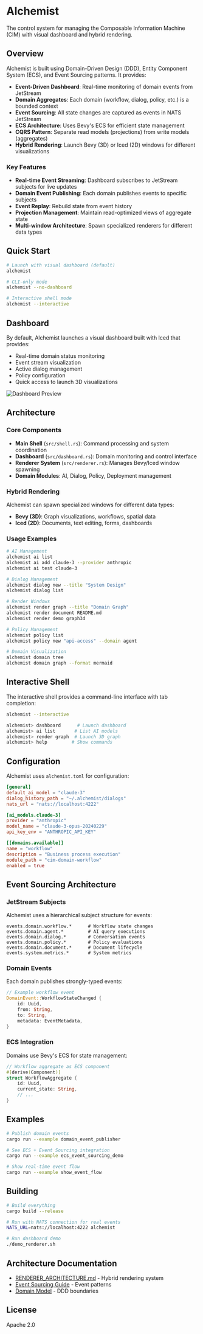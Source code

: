 # Alchemist

The control system for managing the Composable Information Machine (CIM) with visual dashboard and hybrid rendering.

## Overview

Alchemist is built using Domain-Driven Design (DDD), Entity Component System (ECS), and Event Sourcing patterns. It provides:

- **Event-Driven Dashboard**: Real-time monitoring of domain events from JetStream
- **Domain Aggregates**: Each domain (workflow, dialog, policy, etc.) is a bounded context
- **Event Sourcing**: All state changes are captured as events in NATS JetStream
- **ECS Architecture**: Uses Bevy's ECS for efficient state management
- **CQRS Pattern**: Separate read models (projections) from write models (aggregates)
- **Hybrid Rendering**: Launch Bevy (3D) or Iced (2D) windows for different visualizations

### Key Features

- **Real-time Event Streaming**: Dashboard subscribes to JetStream subjects for live updates
- **Domain Event Publishing**: Each domain publishes events to specific subjects
- **Event Replay**: Rebuild state from event history
- **Projection Management**: Maintain read-optimized views of aggregate state
- **Multi-window Architecture**: Spawn specialized renderers for different data types

## Quick Start

```bash
# Launch with visual dashboard (default)
alchemist

# CLI-only mode
alchemist --no-dashboard

# Interactive shell mode
alchemist --interactive
```

## Dashboard

By default, Alchemist launches a visual dashboard built with Iced that provides:
- Real-time domain status monitoring
- Event stream visualization
- Active dialog management
- Policy configuration
- Quick access to launch 3D visualizations

![Dashboard Preview](dashboard-preview.png)

## Architecture

### Core Components

- **Main Shell** (`src/shell.rs`): Command processing and system coordination
- **Dashboard** (`src/dashboard.rs`): Domain monitoring and control interface
- **Renderer System** (`src/renderer.rs`): Manages Bevy/Iced window spawning
- **Domain Modules**: AI, Dialog, Policy, Deployment management

### Hybrid Rendering

Alchemist can spawn specialized windows for different data types:
- **Bevy (3D)**: Graph visualizations, workflows, spatial data
- **Iced (2D)**: Documents, text editing, forms, dashboards

### Usage Examples

```bash
# AI Management
alchemist ai list
alchemist ai add claude-3 --provider anthropic
alchemist ai test claude-3

# Dialog Management
alchemist dialog new --title "System Design"
alchemist dialog list

# Render Windows
alchemist render graph --title "Domain Graph"
alchemist render document README.md
alchemist render demo graph3d

# Policy Management
alchemist policy list
alchemist policy new "api-access" --domain agent

# Domain Visualization
alchemist domain tree
alchemist domain graph --format mermaid
```

## Interactive Shell

The interactive shell provides a command-line interface with tab completion:

```bash
alchemist --interactive

alchemist> dashboard      # Launch dashboard
alchemist> ai list       # List AI models
alchemist> render graph  # Launch 3D graph
alchemist> help         # Show commands
```

## Configuration

Alchemist uses `alchemist.toml` for configuration:

```toml
[general]
default_ai_model = "claude-3"
dialog_history_path = "~/.alchemist/dialogs"
nats_url = "nats://localhost:4222"

[ai_models.claude-3]
provider = "anthropic"
model_name = "claude-3-opus-20240229"
api_key_env = "ANTHROPIC_API_KEY"

[[domains.available]]
name = "workflow"
description = "Business process execution"
module_path = "cim-domain-workflow"
enabled = true
```

## Event Sourcing Architecture

### JetStream Subjects

Alchemist uses a hierarchical subject structure for events:

```
events.domain.workflow.*      # Workflow state changes
events.domain.agent.*         # AI query executions
events.domain.dialog.*        # Conversation events
events.domain.policy.*        # Policy evaluations
events.domain.document.*      # Document lifecycle
events.system.metrics.*       # System metrics
```

### Domain Events

Each domain publishes strongly-typed events:

```rust
// Example workflow event
DomainEvent::WorkflowStateChanged {
    id: Uuid,
    from: String,
    to: String,
    metadata: EventMetadata,
}
```

### ECS Integration

Domains use Bevy's ECS for state management:

```rust
// Workflow aggregate as ECS component
#[derive(Component)]
struct WorkflowAggregate {
    id: Uuid,
    current_state: String,
    // ...
}
```

## Examples

```bash
# Publish domain events
cargo run --example domain_event_publisher

# See ECS + Event Sourcing integration
cargo run --example ecs_event_sourcing_demo

# Show real-time event flow
cargo run --example show_event_flow
```

## Building

```bash
# Build everything
cargo build --release

# Run with NATS connection for real events
NATS_URL=nats://localhost:4222 alchemist

# Run dashboard demo
./demo_renderer.sh
```

## Architecture Documentation

- [RENDERER_ARCHITECTURE.md](RENDERER_ARCHITECTURE.md) - Hybrid rendering system
- [Event Sourcing Guide](doc/design/event-sourcing-guide.md) - Event patterns
- [Domain Model](doc/design/domain-model.md) - DDD boundaries

## License

Apache 2.0